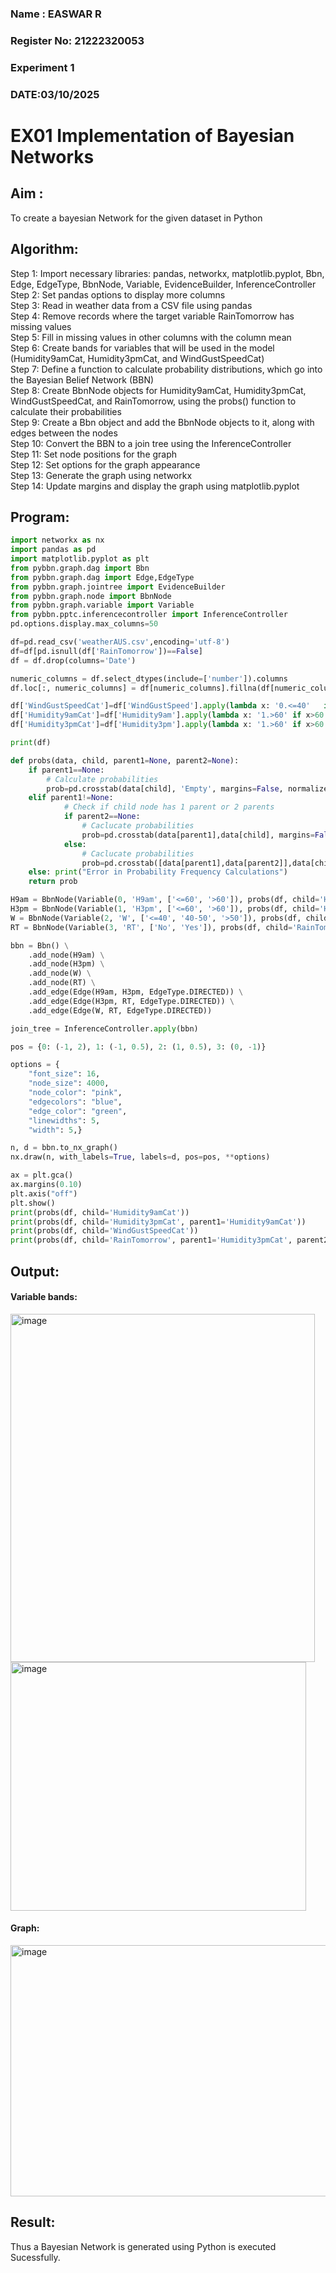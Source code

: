 <H3> Name : EASWAR R</H3>
<H3>Register No: 21222320053</H3>
<H3> Experiment 1</H3>
<H3>DATE:03/10/2025</H3>

# EX01 Implementation of Bayesian Networks

## Aim :
To create a bayesian Network for the given dataset in Python
## Algorithm:

Step 1: Import necessary libraries: pandas, networkx, matplotlib.pyplot, Bbn, Edge, EdgeType, BbnNode, Variable, EvidenceBuilder, InferenceController<br/>
Step 2: Set pandas options to display more columns<br/>
Step 3: Read in weather data from a CSV file using pandas<br/>
Step 4: Remove records where the target variable RainTomorrow has missing values<br/>
Step 5: Fill in missing values in other columns with the column mean<br/>
Step 6: Create bands for variables that will be used in the model (Humidity9amCat, Humidity3pmCat, and WindGustSpeedCat)<br/>
Step 7: Define a function to calculate probability distributions, which go into the Bayesian Belief Network (BBN)<br/>
Step 8: Create BbnNode objects for Humidity9amCat, Humidity3pmCat, WindGustSpeedCat, and RainTomorrow, using the probs() function to calculate their probabilities<br/>
Step 9: Create a Bbn object and add the BbnNode objects to it, along with edges between the nodes<br/>
Step 10: Convert the BBN to a join tree using the InferenceController<br/>
Step 11: Set node positions for the graph<br/>
Step 12: Set options for the graph appearance<br/>
Step 13: Generate the graph using networkx<br/>
Step 14: Update margins and display the graph using matplotlib.pyplot<br/>

## Program:
```py
import networkx as nx
import pandas as pd
import matplotlib.pyplot as plt
from pybbn.graph.dag import Bbn
from pybbn.graph.dag import Edge,EdgeType
from pybbn.graph.jointree import EvidenceBuilder
from pybbn.graph.node import BbnNode
from pybbn.graph.variable import Variable
from pybbn.pptc.inferencecontroller import InferenceController
pd.options.display.max_columns=50

df=pd.read_csv('weatherAUS.csv',encoding='utf-8')
df=df[pd.isnull(df['RainTomorrow'])==False]
df = df.drop(columns='Date')

numeric_columns = df.select_dtypes(include=['number']).columns
df.loc[:, numeric_columns] = df[numeric_columns].fillna(df[numeric_columns].mean())

df['WindGustSpeedCat']=df['WindGustSpeed'].apply(lambda x: '0.<=40'   if x<=40 else '1.40-50' if 40<x<=50 else '2.>50')
df['Humidity9amCat']=df['Humidity9am'].apply(lambda x: '1.>60' if x>60 else '0.<=60')
df['Humidity3pmCat']=df['Humidity3pm'].apply(lambda x: '1.>60' if x>60 else '0.<=60')

print(df)

def probs(data, child, parent1=None, parent2=None):
    if parent1==None:
        # Calculate probabilities
        prob=pd.crosstab(data[child], 'Empty', margins=False, normalize='columns').sort_index().to_numpy().reshape(-1).tolist()
    elif parent1!=None:
            # Check if child node has 1 parent or 2 parents
            if parent2==None:
                # Caclucate probabilities
                prob=pd.crosstab(data[parent1],data[child], margins=False, normalize='index').sort_index().to_numpy().reshape(-1).tolist()
            else:
                # Caclucate probabilities
                prob=pd.crosstab([data[parent1],data[parent2]],data[child], margins=False, normalize='index').sort_index().to_numpy().reshape(-1).tolist()
    else: print("Error in Probability Frequency Calculations")
    return prob

H9am = BbnNode(Variable(0, 'H9am', ['<=60', '>60']), probs(df, child='Humidity9amCat'))
H3pm = BbnNode(Variable(1, 'H3pm', ['<=60', '>60']), probs(df, child='Humidity3pmCat', parent1='Humidity9amCat'))
W = BbnNode(Variable(2, 'W', ['<=40', '40-50', '>50']), probs(df, child='WindGustSpeedCat'))
RT = BbnNode(Variable(3, 'RT', ['No', 'Yes']), probs(df, child='RainTomorrow', parent1='Humidity3pmCat', parent2='WindGustSpeedCat'))

bbn = Bbn() \
    .add_node(H9am) \
    .add_node(H3pm) \
    .add_node(W) \
    .add_node(RT) \
    .add_edge(Edge(H9am, H3pm, EdgeType.DIRECTED)) \
    .add_edge(Edge(H3pm, RT, EdgeType.DIRECTED)) \
    .add_edge(Edge(W, RT, EdgeType.DIRECTED))

join_tree = InferenceController.apply(bbn)

pos = {0: (-1, 2), 1: (-1, 0.5), 2: (1, 0.5), 3: (0, -1)}

options = {
    "font_size": 16,
    "node_size": 4000,
    "node_color": "pink",
    "edgecolors": "blue",
    "edge_color": "green",
    "linewidths": 5,
    "width": 5,}

n, d = bbn.to_nx_graph()
nx.draw(n, with_labels=True, labels=d, pos=pos, **options)

ax = plt.gca()
ax.margins(0.10)
plt.axis("off")
plt.show()
print(probs(df, child='Humidity9amCat'))
print(probs(df, child='Humidity3pmCat', parent1='Humidity9amCat'))
print(probs(df, child='WindGustSpeedCat'))
print(probs(df, child='RainTomorrow', parent1='Humidity3pmCat', parent2='WindGustSpeedCat'))
```

## Output:
#### Variable bands:

<img width="487" height="557" alt="image" src="https://github.com/user-attachments/assets/3e82487d-afd1-42a1-b588-a3b72a9c103a" />

<img width="473" height="398" alt="image" src="https://github.com/user-attachments/assets/c8e5685a-cc9e-47f2-9c90-9f08d6de91c5" />




#### Graph:
<img width="563" height="402" alt="image" src="https://github.com/user-attachments/assets/0232c6f8-09ec-4df6-8dc6-5e076bfb2587" />



## Result:
   Thus a Bayesian Network is generated using Python is executed Sucessfully.
